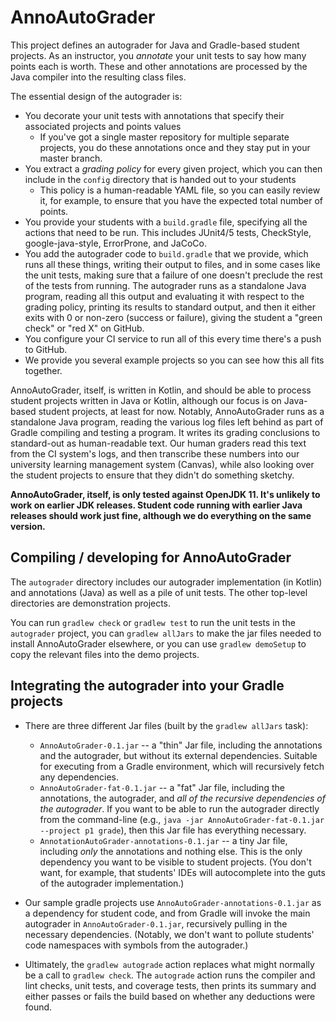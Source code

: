 # AnnoAutoGrader
This project defines an autograder for Java and Gradle-based student projects. As an instructor, you *annotate* your unit tests
to say how many points each is worth. These and other annotations are processed by the Java compiler into the resulting
class files.
 
The essential design of the autograder is:
- You decorate your unit tests with annotations that specify their associated projects and points values
  - If you've got a single master repository for multiple separate projects, you do these annotations once
    and they stay put in your master branch.
- You extract a *grading policy* for every given project, which you can then include in the `config` directory
  that is handed out to your students
  - This policy is a human-readable YAML file, so you can easily review it, for example, to
    ensure that you have the expected total number of points.
- You provide your students with a `build.gradle` file, specifying all the actions that need to
  be run. This includes JUnit4/5 tests, CheckStyle, google-java-style, ErrorProne, and JaCoCo.
- You add the autograder code to `build.gradle` that we provide, which runs all these things,
  writing their output to files, and in some cases like the unit tests, making sure that a 
  failure of one doesn't preclude the rest of the tests from running. The autograder runs
  as a standalone Java program, reading all this output and evaluating it with respect
  to the grading policy, printing its results to standard output, and then it either
  exits with 0 or non-zero (success or failure), giving the student a "green check" or "red X" 
  on GitHub.
- You configure your CI service to run all of this every time there's a push to GitHub.
- We provide you several example projects so you can see how this all fits together.
    
AnnoAutoGrader, itself, is written in Kotlin, and should be able to process student projects written in Java or Kotlin,
although our focus is on Java-based student projects, at least for now. Notably, AnnoAutoGrader
runs as a standalone Java program, reading the various log files left behind as part of Gradle
compiling and testing a program. It writes its grading conclusions to standard-out as human-readable
text. Our human graders read this text from the CI system's logs, and then transcribe these
numbers into our university learning management system (Canvas), while also looking over the
student projects to ensure that they didn't do something sketchy.

**AnnoAutoGrader, itself, is only tested against OpenJDK 11. It's unlikely to work on earlier JDK releases.
Student code running with earlier Java releases should work just fine, although we do everything on the same version.**


## Compiling / developing for AnnoAutoGrader
The `autograder` directory includes our autograder implementation (in Kotlin) and annotations (Java)
as well as a pile of unit tests. The other top-level directories are demonstration projects. 

You can run `gradlew check` or `gradlew test` to run the unit tests in the `autograder` project, 
you can `gradlew allJars` to make the jar files needed to install AnnoAutoGrader elsewhere, 
or you can use `gradlew demoSetup` to copy the relevant files into the demo projects.

## Integrating the autograder into your Gradle projects

- There are three different Jar files (built by the `gradlew allJars` task):
  - `AnnoAutoGrader-0.1.jar` -- a "thin" Jar file, including the annotations and the autograder, but
    without its external dependencies. Suitable for executing from a Gradle environment, which will
    recursively fetch any dependencies.
  - `AnnoAutoGrader-fat-0.1.jar` -- a "fat" Jar file, including the annotations, the autograder, and
    *all of the recursive dependencies of the autograder*. If you want to be able to run the autograder
    directly from the command-line (e.g., `java -jar AnnoAutoGrader-fat-0.1.jar --project p1 grade`),
    then this Jar file has everything necessary.
  - `AnnotationAutoGrader-annotations-0.1.jar` -- a tiny Jar file, including *only* the annotations
    and nothing else. This is the only dependency you want to be visible to student projects.
    (You don't want, for example, that students' IDEs will autocomplete into the guts of the
     autograder implementation.)

- Our sample gradle projects use `AnnoAutoGrader-annotations-0.1.jar` as a dependency for
  student code, and from Gradle will invoke the main autograder in `AnnoAutoGrader-0.1.jar`,
  recursively pulling in the necessary dependencies. (Notably, we don't want to pollute
  students' code namespaces with symbols from the autograder.)
  
- Ultimately, the `gradlew autograde` action replaces what might normally be a call to
  `gradlew check`. The `autograde` action runs the compiler and lint checks, unit tests, 
  and coverage tests, then prints its summary and either passes or fails the build based
  on whether any deductions were found.
